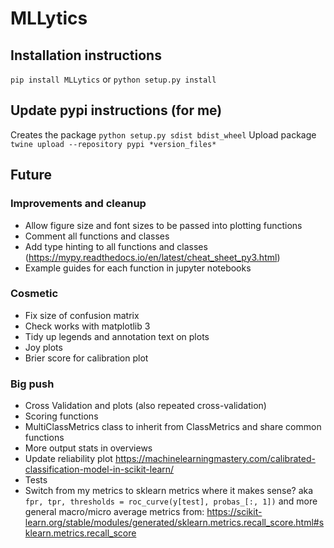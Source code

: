 # MLLytics

## Installation instructions 
```pip install MLLytics```
or
```python setup.py install```

## Update pypi instructions (for me)
Creates the package
```python setup.py sdist bdist_wheel```
Upload package
```twine upload --repository pypi *version_files*```

## Future
### Improvements and cleanup
* Allow figure size and font sizes to be passed into plotting functions
* Comment all functions and classes
* Add type hinting to all functions and classes (https://mypy.readthedocs.io/en/latest/cheat_sheet_py3.html)
* Example guides for each function in jupyter notebooks

### Cosmetic
* Fix size of confusion matrix 
* Check works with matplotlib 3
* Tidy up legends and annotation text on plots
* Joy plots
* Brier score for calibration plot

### Big push
* Cross Validation and plots (also repeated cross-validation)
* Scoring functions
* MultiClassMetrics class to inherit from ClassMetrics and share common functions
* More output stats in overviews
* Update reliability plot https://machinelearningmastery.com/calibrated-classification-model-in-scikit-learn/
* Tests
* Switch from my metrics to sklearn metrics where it makes sense? aka 
```fpr, tpr, thresholds = roc_curve(y[test], probas_[:, 1])```
and more general macro/micro average metrics from: https://scikit-learn.org/stable/modules/generated/sklearn.metrics.recall_score.html#sklearn.metrics.recall_score
